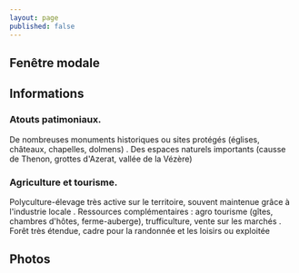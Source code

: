 ```yaml
---
layout: page
published: false
---
```


## Fenêtre modale

## Informations
### Atouts patimoniaux.
De nombreuses monuments historiques ou sites protégés (églises, châteaux, chapelles, dolmens)
. Des espaces naturels importants (causse de Thenon, grottes d'Azerat, vallée de la Vézère)
### Agriculture et tourisme. 
Polyculture-élevage très active sur le territoire, souvent maintenue grâce à l'industrie locale
. Ressources complémentaires : agro tourisme (gîtes, chambres d'hôtes, ferme-auberge), trufficulture, vente sur les marchés
. Forêt très étendue, cadre pour la randonnée et les loisirs ou exploitée
## Photos